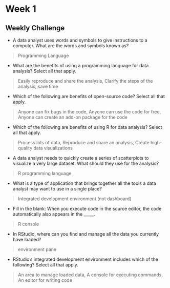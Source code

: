 # Week 1
## Weekly Challenge
- A data analyst uses words and symbols to give instructions to a computer. What are the words and symbols known as? 
> Programming Language
- What are the benefits of using a programming language for data analysis? Select all that apply.
> Easily reproduce and share the analysis, Clarify the steps of the analysis, save time
- Which of the following are benefits of open-source code? Select all that apply. 
> Anyone can fix bugs in the code, Anyone can use the code for free, Anyone can create an add-on package for the code
- Which of the following are benefits of using R for data analysis? Select all that apply. 
> Process lots of data, Reproduce and share an analysis, Create high-quality data visualizations 
- A data analyst needs to quickly create a series of scatterplots to visualize a very large dataset. What should they use for the analysis? 
> R programming language
- What is a type of application that brings together all the tools a data analyst may want to use in a single place? 
> Integrated development environment (not dashboard)
- Fill in the blank: When you execute code in the source editor, the code automatically also appears in the _____.
> R console 
- In RStudio, where can you find and manage all the data you currently have loaded?
> environment pane
- RStudio’s integrated development environment includes which of the following? Select all that apply.
> An area to manage loaded data, A console for executing commands, An editor for writing code 



